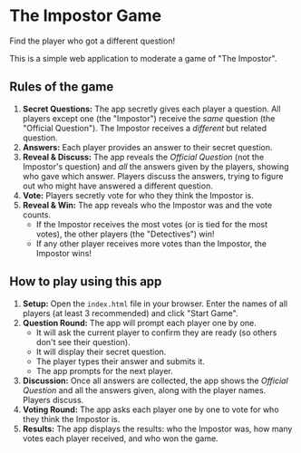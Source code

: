 # The Impostor Game

Find the player who got a different question!

This is a simple web application to moderate a game of "The Impostor".

## Rules of the game

1.  **Secret Questions:** The app secretly gives each player a question. All players except one (the "Impostor") receive the *same* question (the "Official Question"). The Impostor receives a *different* but related question.
2.  **Answers:** Each player provides an answer to their secret question.
3.  **Reveal & Discuss:** The app reveals the *Official Question* (not the Impostor's question) and *all* the answers given by the players, showing who gave which answer. Players discuss the answers, trying to figure out who might have answered a different question.
4.  **Vote:** Players secretly vote for who they think the Impostor is.
5.  **Reveal & Win:** The app reveals who the Impostor was and the vote counts.
    *   If the Impostor receives the most votes (or is tied for the most votes), the other players (the "Detectives") win!
    *   If any other player receives more votes than the Impostor, the Impostor wins!

## How to play using this app

1.  **Setup:** Open the `index.html` file in your browser. Enter the names of all players (at least 3 recommended) and click "Start Game".
2.  **Question Round:** The app will prompt each player one by one.
    *   It will ask the current player to confirm they are ready (so others don't see their question).
    *   It will display their secret question.
    *   The player types their answer and submits it.
    *   The app prompts for the next player.
3.  **Discussion:** Once all answers are collected, the app shows the *Official Question* and all the answers given, along with the player names. Players discuss.
4.  **Voting Round:** The app asks each player one by one to vote for who they think the Impostor is.
5.  **Results:** The app displays the results: who the Impostor was, how many votes each player received, and who won the game.
